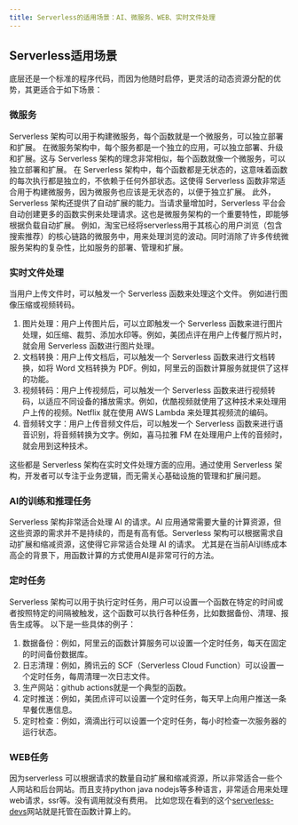```yaml
---
title: Serverless的适用场景：AI、微服务、WEB、实时文件处理
---
```


## Serverless适用场景

底层还是一个标准的程序代码，而因为他随时启停，更灵活的动态资源分配的优势，其更适合于如下场景：

### 微服务

Serverless 架构可以用于构建微服务，每个函数就是一个微服务，可以独立部署和扩展。
在微服务架构中，每个服务都是一个独立的应用，可以独立部署、升级和扩展。这与 Serverless 架构的理念非常相似，每个函数就像一个微服务，可以独立部署和扩展。
在 Serverless 架构中，每个函数都是无状态的，这意味着函数的每次执行都是独立的，不依赖于任何外部状态。这使得 Serverless 函数非常适合用于构建微服务，因为微服务也应该是无状态的，以便于独立扩展。
此外，Serverless 架构还提供了自动扩展的能力。当请求量增加时，Serverless 平台会自动创建更多的函数实例来处理请求。这也是微服务架构的一个重要特性，即能够根据负载自动扩展。
例如，淘宝已经将serverless用于其核心的用户浏览（包含搜索推荐）的核心链路的微服务中，用来处理浏览的波动。同时消除了许多传统微服务架构的复杂性，比如服务的部署、管理和扩展。

### 实时文件处理

当用户上传文件时，可以触发一个 Serverless 函数来处理这个文件。
例如进行图像压缩或视频转码。

1. 图片处理：用户上传图片后，可以立即触发一个 Serverless 函数来进行图片处理，如压缩、裁剪、添加水印等。例如，美团点评在用户上传餐厅照片时，就会用 Serverless 函数进行图片处理。
2. 文档转换：用户上传文档后，可以触发一个 Serverless 函数来进行文档转换，如将 Word 文档转换为 PDF。例如，阿里云的函数计算服务就提供了这样的功能。
3. 视频转码：用户上传视频后，可以触发一个 Serverless 函数来进行视频转码，以适应不同设备的播放需求。例如，优酷视频就使用了这种技术来处理用户上传的视频。Netflix 就在使用 AWS Lambda 来处理其视频流的编码。
4. 音频转文字：用户上传音频文件后，可以触发一个 Serverless 函数来进行语音识别，将音频转换为文字。例如，喜马拉雅 FM 在处理用户上传的音频时，就会用到这种技术。

这些都是 Serverless 架构在实时文件处理方面的应用。通过使用 Serverless 架构，开发者可以专注于业务逻辑，而无需关心基础设施的管理和扩展问题。

### AI的训练和推理任务

Serverless 架构非常适合处理 AI 的请求。AI 应用通常需要大量的计算资源，但这些资源的需求并不是持续的，而是有高有低。Serverless 架构可以根据需求自动扩展和缩减资源，这使得它非常适合处理 AI 的请求。
尤其是在当前AI训练成本高企的背景下，用函数计算的方式使用AI是非常可行的方法。

### 定时任务

Serverless 架构可以用于执行定时任务，用户可以设置一个函数在特定的时间或者按照特定的间隔被触发，这个函数可以执行各种任务，比如数据备份、清理、报告生成等。
以下是一些具体的例子：

1. 数据备份：例如，阿里云的函数计算服务可以设置一个定时任务，每天在固定的时间备份数据库。
2. 日志清理：例如，腾讯云的 SCF（Serverless Cloud Function）可以设置一个定时任务，每周清理一次日志文件。
3. 生产网站：github actions就是一个典型的函数。
4. 定时推送：例如，美团点评可以设置一个定时任务，每天早上向用户推送一条早餐优惠信息。
5. 定时检查：例如，滴滴出行可以设置一个定时任务，每小时检查一次服务器的运行状态。

### WEB任务

因为serverless 可以根据请求的数量自动扩展和缩减资源，所以非常适合一些个人网站和后台网站。而且支持python java nodejs等多种语言，非常适合用来处理web请求，ssr等。没有调用就没有费用。
比如您现在看到的这个[serverless-devs](http://www.serverless-devs.com)网站就是托管在函数计算上的。
